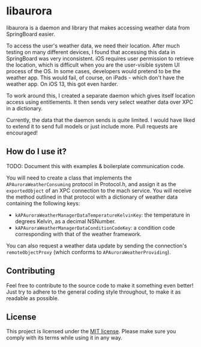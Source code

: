 # libaurora

libaurora is a daemon and library that makes accessing weather data from SpringBoard easier.

To access the user's weather data, we need their location. After much testing on many different devices, I found that accessing this data in SpringBoard was very inconsistent. iOS requires user permission to retrieve the location, which is difficult when you are the user-visible system UI process of the OS. In some cases, developers would pretend to be the weather app. This would fail, of course, on iPads - which don't have the weather app. On iOS 13, this got even harder.

To work around this, I created a separate daemon which gives itself location access using entitlements. It then sends very select weather data over XPC in a dictionary.

Currently, the data that the daemon sends is quite limited. I would have liked to extend it to send full models or just include more. Pull requests are encouraged!

## How do I use it?

TODO: Document this with examples & boilerplate communication code.

You will need to create a class that implements the `APAuroraWeatherConsuming` protocol in Protocol.h, and assign it as the `exportedObject` of an XPC connection to the mach service. You will receive the method outlined in that protocol with a dictionary of weather data containing the following keys:

- `kAPAuroraWeatherManagerDataTemperatureKelvinKey`: the temperature in degrees Kelvin, as a decimal NSNumber.
- `kAPAuroraWeatherManagerDataConditionCodeKey`: a condition code corresponding with that of the weather framework.

You can also request a weather data update by sending the connection's `remoteObjectProxy` (which conforms to `APAuroraWeatherProviding`).

## Contributing

Feel free to contribute to the source code to make it something even better! Just try to adhere to the general coding style throughout, to make it as readable as possible.

## License

This project is licensed under the [MIT license](/LICENSE). Please make sure you comply with its terms while using it in any way.
